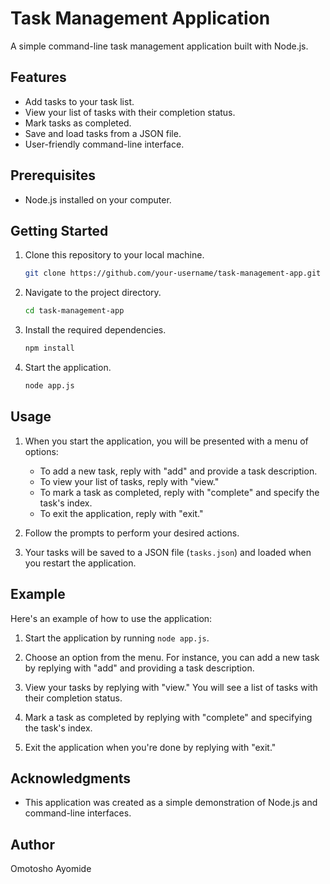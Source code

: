 # Task Management Application

A simple command-line task management application built with Node.js.

## Features

- Add tasks to your task list.
- View your list of tasks with their completion status.
- Mark tasks as completed.
- Save and load tasks from a JSON file.
- User-friendly command-line interface.

## Prerequisites

- Node.js installed on your computer.

## Getting Started

1. Clone this repository to your local machine.

   ```bash
   git clone https://github.com/your-username/task-management-app.git
   ```

2. Navigate to the project directory.

   ```bash
   cd task-management-app
   ```

3. Install the required dependencies.

   ```bash
   npm install
   ```

4. Start the application.

   ```bash
   node app.js
   ```

## Usage

1. When you start the application, you will be presented with a menu of options:

   - To add a new task, reply with "add" and provide a task description.
   - To view your list of tasks, reply with "view."
   - To mark a task as completed, reply with "complete" and specify the task's index.
   - To exit the application, reply with "exit."

2. Follow the prompts to perform your desired actions.

3. Your tasks will be saved to a JSON file (`tasks.json`) and loaded when you restart the application.

## Example

Here's an example of how to use the application:

1. Start the application by running `node app.js`.

2. Choose an option from the menu. For instance, you can add a new task by replying with "add" and providing a task description.

3. View your tasks by replying with "view." You will see a list of tasks with their completion status.

4. Mark a task as completed by replying with "complete" and specifying the task's index.

5. Exit the application when you're done by replying with "exit."


## Acknowledgments

- This application was created as a simple demonstration of Node.js and command-line interfaces.

## Author

Omotosho Ayomide

